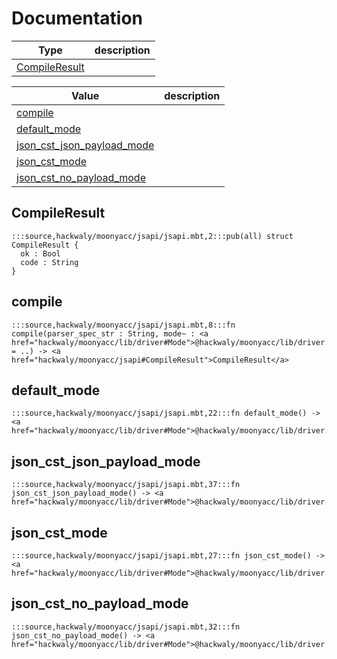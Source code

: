 # Documentation
|Type|description|
|---|---|
|[CompileResult](#CompileResult)||

|Value|description|
|---|---|
|[compile](#compile)||
|[default\_mode](#default_mode)||
|[json\_cst\_json\_payload\_mode](#json_cst_json_payload_mode)||
|[json\_cst\_mode](#json_cst_mode)||
|[json\_cst\_no\_payload\_mode](#json_cst_no_payload_mode)||

## CompileResult

```moonbit
:::source,hackwaly/moonyacc/jsapi/jsapi.mbt,2:::pub(all) struct CompileResult {
  ok : Bool
  code : String
}
```


## compile

```moonbit
:::source,hackwaly/moonyacc/jsapi/jsapi.mbt,8:::fn compile(parser_spec_str : String, mode~ : <a href="hackwaly/moonyacc/lib/driver#Mode">@hackwaly/moonyacc/lib/driver.Mode</a> = ..) -> <a href="hackwaly/moonyacc/jsapi#CompileResult">CompileResult</a>
```


## default\_mode

```moonbit
:::source,hackwaly/moonyacc/jsapi/jsapi.mbt,22:::fn default_mode() -> <a href="hackwaly/moonyacc/lib/driver#Mode">@hackwaly/moonyacc/lib/driver.Mode</a>
```


## json\_cst\_json\_payload\_mode

```moonbit
:::source,hackwaly/moonyacc/jsapi/jsapi.mbt,37:::fn json_cst_json_payload_mode() -> <a href="hackwaly/moonyacc/lib/driver#Mode">@hackwaly/moonyacc/lib/driver.Mode</a>
```


## json\_cst\_mode

```moonbit
:::source,hackwaly/moonyacc/jsapi/jsapi.mbt,27:::fn json_cst_mode() -> <a href="hackwaly/moonyacc/lib/driver#Mode">@hackwaly/moonyacc/lib/driver.Mode</a>
```


## json\_cst\_no\_payload\_mode

```moonbit
:::source,hackwaly/moonyacc/jsapi/jsapi.mbt,32:::fn json_cst_no_payload_mode() -> <a href="hackwaly/moonyacc/lib/driver#Mode">@hackwaly/moonyacc/lib/driver.Mode</a>
```

